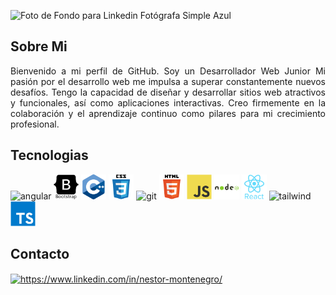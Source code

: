 


![Foto de Fondo para Linkedin Fotógrafa Simple Azul](https://github.com/nestord23/nestord23/assets/104476402/485d0d92-6071-4218-b27e-d9f9a6ea41f3)

  ## Sobre Mi
 <div style="text-align: justify;"> 
Bienvenido a mi perfil de GitHub. Soy un Desarrollador Web Junior Mi pasión por el desarrollo web me impulsa a superar constantemente nuevos desafíos. Tengo la capacidad de diseñar y desarrollar sitios web atractivos y funcionales, así como aplicaciones interactivas. Creo firmemente en la colaboración y el aprendizaje continuo como pilares para mi crecimiento profesional.
</div>

## Tecnologias
<p align="left">
  <img src="https://angular.io/assets/images/logos/angular/angular.svg" alt="angular" width="40" height="40"/>
  <img src="https://raw.githubusercontent.com/devicons/devicon/master/icons/bootstrap/bootstrap-plain-wordmark.svg" alt="bootstrap" width="40" height="40"/>
  <img src="https://raw.githubusercontent.com/devicons/devicon/master/icons/cplusplus/cplusplus-original.svg" alt="cplusplus" width="40" height="40"/>
  <img src="https://raw.githubusercontent.com/devicons/devicon/master/icons/css3/css3-original-wordmark.svg" alt="css3" width="40" height="40"/>
  <img src="https://www.vectorlogo.zone/logos/git-scm/git-scm-icon.svg" alt="git" width="40" height="40"/>
  <img src="https://raw.githubusercontent.com/devicons/devicon/master/icons/html5/html5-original-wordmark.svg" alt="html5" width="40" height="40"/>
  <img src="https://raw.githubusercontent.com/devicons/devicon/master/icons/javascript/javascript-original.svg" alt="javascript" width="40" height="40"/>
  <img src="https://raw.githubusercontent.com/devicons/devicon/master/icons/nodejs/nodejs-original-wordmark.svg" alt="nodejs" width="40" height="40"/>
  <img src="https://raw.githubusercontent.com/devicons/devicon/master/icons/react/react-original-wordmark.svg" alt="react" width="40" height="40"/>
  <img src="https://www.vectorlogo.zone/logos/tailwindcss/tailwindcss-icon.svg" alt="tailwind" width="40" height="40"/>
  <img src="https://raw.githubusercontent.com/devicons/devicon/master/icons/typescript/typescript-original.svg" alt="typescript" width="40" height="40"/>
</p>



## Contacto
<p align="left">
<a href="https://www.linkedin.com/in/nestor-montenegro/" target="blank"><img align="center" src="https://raw.githubusercontent.com/rahuldkjain/github-profile-readme-generator/master/src/images/icons/Social/linked-in-alt.svg" alt="https://www.linkedin.com/in/nestor-montenegro/" height="30" width="40" /></a>
</p>






